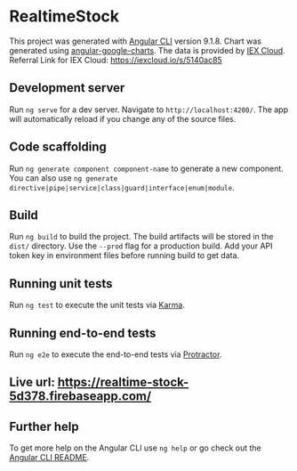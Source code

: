# RealtimeStock

This project was generated with [Angular CLI](https://github.com/angular/angular-cli) version 9.1.8. Chart was generated using <a href="https://github.com/FERNman/angular-google-charts"> angular-google-charts</a>. The data is provided by <a href="https://iexcloud.io">IEX Cloud</a>. Referral Link for IEX Cloud: https://iexcloud.io/s/5140ac85

## Development server

Run `ng serve` for a dev server. Navigate to `http://localhost:4200/`. The app will automatically reload if you change any of the source files.

## Code scaffolding

Run `ng generate component component-name` to generate a new component. You can also use `ng generate directive|pipe|service|class|guard|interface|enum|module`.

## Build

Run `ng build` to build the project. The build artifacts will be stored in the `dist/` directory. Use the `--prod` flag for a production build. Add your API token key in environment files before running build to get data. 

## Running unit tests

Run `ng test` to execute the unit tests via [Karma](https://karma-runner.github.io).

## Running end-to-end tests

Run `ng e2e` to execute the end-to-end tests via [Protractor](http://www.protractortest.org/).

## Live url: https://realtime-stock-5d378.firebaseapp.com/

## Further help

To get more help on the Angular CLI use `ng help` or go check out the [Angular CLI README](https://github.com/angular/angular-cli/blob/master/README.md).
